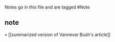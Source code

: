 Notes go in this file and are tagged #Note


## note
 • [[summarized version of Vannevar Bush's article]]
 